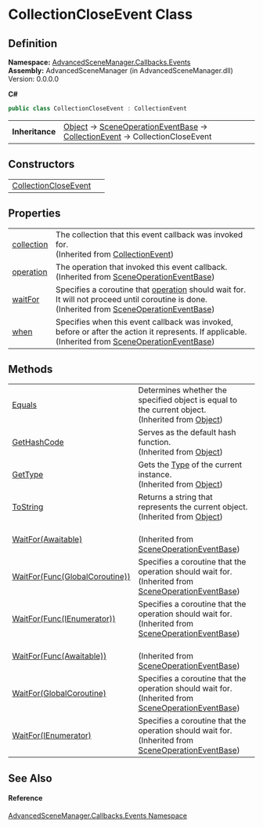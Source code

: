 # CollectionCloseEvent Class




## Definition
**Namespace:** <a href="N_AdvancedSceneManager_Callbacks_Events.md">AdvancedSceneManager.Callbacks.Events</a>  
**Assembly:** AdvancedSceneManager (in AdvancedSceneManager.dll) Version: 0.0.0.0

**C#**
``` C#
public class CollectionCloseEvent : CollectionEvent
```

<table><tr><td><strong>Inheritance</strong></td><td><a href="https://learn.microsoft.com/dotnet/api/system.object" target="_blank" rel="noopener noreferrer">Object</a>  →  <a href="T_AdvancedSceneManager_Callbacks_Events_SceneOperationEventBase.md">SceneOperationEventBase</a>  →  <a href="T_AdvancedSceneManager_Callbacks_Events_CollectionEvent.md">CollectionEvent</a>  →  CollectionCloseEvent</td></tr>
</table>



## Constructors
<table>
<tr>
<td><a href="M_AdvancedSceneManager_Callbacks_Events_CollectionCloseEvent__ctor.md">CollectionCloseEvent</a></td>
<td> </td></tr>
</table>

## Properties
<table>
<tr>
<td><a href="P_AdvancedSceneManager_Callbacks_Events_CollectionEvent_collection.md">collection</a></td>
<td>The collection that this event callback was invoked for.<br />(Inherited from <a href="T_AdvancedSceneManager_Callbacks_Events_CollectionEvent.md">CollectionEvent</a>)</td></tr>
<tr>
<td><a href="P_AdvancedSceneManager_Callbacks_Events_SceneOperationEventBase_operation.md">operation</a></td>
<td>The operation that invoked this event callback.<br />(Inherited from <a href="T_AdvancedSceneManager_Callbacks_Events_SceneOperationEventBase.md">SceneOperationEventBase</a>)</td></tr>
<tr>
<td><a href="P_AdvancedSceneManager_Callbacks_Events_SceneOperationEventBase_waitFor.md">waitFor</a></td>
<td>Specifies a coroutine that <a href="P_AdvancedSceneManager_Callbacks_Events_SceneOperationEventBase_operation.md">operation</a> should wait for. It will not proceed until coroutine is done.<br />(Inherited from <a href="T_AdvancedSceneManager_Callbacks_Events_SceneOperationEventBase.md">SceneOperationEventBase</a>)</td></tr>
<tr>
<td><a href="P_AdvancedSceneManager_Callbacks_Events_SceneOperationEventBase_when.md">when</a></td>
<td>Specifies when this event callback was invoked, before or after the action it represents. If applicable.<br />(Inherited from <a href="T_AdvancedSceneManager_Callbacks_Events_SceneOperationEventBase.md">SceneOperationEventBase</a>)</td></tr>
</table>

## Methods
<table>
<tr>
<td><a href="https://learn.microsoft.com/dotnet/api/system.object.equals#system-object-equals(system-object)" target="_blank" rel="noopener noreferrer">Equals</a></td>
<td>Determines whether the specified object is equal to the current object.<br />(Inherited from <a href="https://learn.microsoft.com/dotnet/api/system.object" target="_blank" rel="noopener noreferrer">Object</a>)</td></tr>
<tr>
<td><a href="https://learn.microsoft.com/dotnet/api/system.object.gethashcode" target="_blank" rel="noopener noreferrer">GetHashCode</a></td>
<td>Serves as the default hash function.<br />(Inherited from <a href="https://learn.microsoft.com/dotnet/api/system.object" target="_blank" rel="noopener noreferrer">Object</a>)</td></tr>
<tr>
<td><a href="https://learn.microsoft.com/dotnet/api/system.object.gettype" target="_blank" rel="noopener noreferrer">GetType</a></td>
<td>Gets the <a href="https://learn.microsoft.com/dotnet/api/system.type" target="_blank" rel="noopener noreferrer">Type</a> of the current instance.<br />(Inherited from <a href="https://learn.microsoft.com/dotnet/api/system.object" target="_blank" rel="noopener noreferrer">Object</a>)</td></tr>
<tr>
<td><a href="https://learn.microsoft.com/dotnet/api/system.object.tostring" target="_blank" rel="noopener noreferrer">ToString</a></td>
<td>Returns a string that represents the current object.<br />(Inherited from <a href="https://learn.microsoft.com/dotnet/api/system.object" target="_blank" rel="noopener noreferrer">Object</a>)</td></tr>
<tr>
<td><a href="M_AdvancedSceneManager_Callbacks_Events_SceneOperationEventBase_WaitFor_5.md">WaitFor(Awaitable)</a></td>
<td><br />(Inherited from <a href="T_AdvancedSceneManager_Callbacks_Events_SceneOperationEventBase.md">SceneOperationEventBase</a>)</td></tr>
<tr>
<td><a href="M_AdvancedSceneManager_Callbacks_Events_SceneOperationEventBase_WaitFor_2.md">WaitFor(Func(GlobalCoroutine))</a></td>
<td>Specifies a coroutine that the operation should wait for.<br />(Inherited from <a href="T_AdvancedSceneManager_Callbacks_Events_SceneOperationEventBase.md">SceneOperationEventBase</a>)</td></tr>
<tr>
<td><a href="M_AdvancedSceneManager_Callbacks_Events_SceneOperationEventBase_WaitFor_3.md">WaitFor(Func(IEnumerator))</a></td>
<td>Specifies a coroutine that the operation should wait for.<br />(Inherited from <a href="T_AdvancedSceneManager_Callbacks_Events_SceneOperationEventBase.md">SceneOperationEventBase</a>)</td></tr>
<tr>
<td><a href="M_AdvancedSceneManager_Callbacks_Events_SceneOperationEventBase_WaitFor_4.md">WaitFor(Func(Awaitable))</a></td>
<td><br />(Inherited from <a href="T_AdvancedSceneManager_Callbacks_Events_SceneOperationEventBase.md">SceneOperationEventBase</a>)</td></tr>
<tr>
<td><a href="M_AdvancedSceneManager_Callbacks_Events_SceneOperationEventBase_WaitFor.md">WaitFor(GlobalCoroutine)</a></td>
<td>Specifies a coroutine that the operation should wait for.<br />(Inherited from <a href="T_AdvancedSceneManager_Callbacks_Events_SceneOperationEventBase.md">SceneOperationEventBase</a>)</td></tr>
<tr>
<td><a href="M_AdvancedSceneManager_Callbacks_Events_SceneOperationEventBase_WaitFor_1.md">WaitFor(IEnumerator)</a></td>
<td>Specifies a coroutine that the operation should wait for.<br />(Inherited from <a href="T_AdvancedSceneManager_Callbacks_Events_SceneOperationEventBase.md">SceneOperationEventBase</a>)</td></tr>
</table>

## See Also


#### Reference
<a href="N_AdvancedSceneManager_Callbacks_Events.md">AdvancedSceneManager.Callbacks.Events Namespace</a>  
